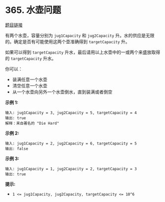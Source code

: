 # 365. 水壶问题

[题目链接](https://leetcode.cn/problems/water-and-jug-problem/)

有两个水壶，容量分别为 `jug1Capacity` 和 `jug2Capacity` 升。水的供应是无限的。确定是否有可能使用这两个壶准确得到 `targetCapacity` 升。

如果可以得到 `targetCapacity` 升水，最后请用以上水壶中的一或两个来盛放取得的 `targetCapacity` 升水。

你可以：

- 装满任意一个水壶
- 清空任意一个水壶
- 从一个水壶向另外一个水壶倒水，直到装满或者倒空

**示例 1:** 

```
输入: jug1Capacity = 3, jug2Capacity = 5, targetCapacity = 4
输出: true
解释：来自著名的 "Die Hard"
```

**示例 2:**

```
输入: jug1Capacity = 2, jug2Capacity = 6, targetCapacity = 5
输出: false
```

**示例 3:**

```
输入: jug1Capacity = 1, jug2Capacity = 2, targetCapacity = 3
输出: true
```

**提示:**

- `1 <= jug1Capacity, jug2Capacity, targetCapacity <= 10^6`